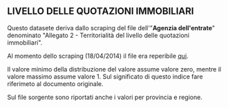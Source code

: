 ## LIVELLO DELLE QUOTAZIONI IMMOBILIARI

Questo datasete deriva dallo scraping del file dell'"**Agenzia dell'entrate**" denominato "Allegato 2 - Territorialità del livello delle quotazioni immobiliari".

Al momento dello scraping (18/04/2014) il file era reperibile [qui](http://www.agenziaentrate.gov.it/wps/wcm/connect/e0722e00427c0577930d9fb864e93aec/Allegato+2+-+Territorialit%C3%A0+del+livello+delle+quotazioni+immobiliari.pdf?MOD=AJPERES&amp;CACHEID=e0722e00427c0577930d9fb864e93aec).

Il valore minimo della distribuzione del valore assume valore zero, mentre il valore massimo assume valore 1. Sul significato di questo indice fare riferimeto al documento originale.

Sul file sorgente sono riportati anche i valori per provincia e regione.
